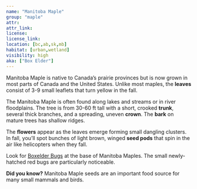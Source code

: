 ```yaml
---
name: "Manitoba Maple"
group: "maple"
attr: 
attr_link: 
license: 
license_link: 
location: [bc,ab,sk,mb]
habitat: [urban,wetland]
visibility: high 
aka: ["Box Elder"]
---
```

Manitoba Maple is native to Canada’s prairie provinces but is now grown in most parts of Canada and the United States. Unlike most maples, the **leaves** consist of 3-9 small leaflets that turn yellow in the fall. 

The Manitoba Maple is often found along lakes and streams or in river floodplains. The tree is from 30-60 ft tall with a short, crooked **trunk**, several thick branches, and a spreading, uneven **crown**. The **bark** on mature trees has shallow ridges. 

The **flowers** appear as the leaves emerge forming small dangling clusters. In fall, you’ll spot bunches of light brown, winged **seed pods** that spin in the air like helicopters when they fall.

Look for [Boxelder Bugs](/insects/boxelder) at the base of Manitoba Maples. The small newly-hatched red bugs are particularly noticeable. 

**Did you know?** Manitoba Maple seeds are an important food source for many small mammals and birds.
